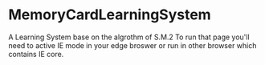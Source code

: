 # MemoryCardLearningSystem
A Learning System base on the algrothm of S.M.2
To run that page you'll need to active IE mode in your edge broswer or run in other browser which contains IE core.

